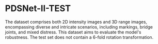 # PDSNet-II-TEST
 The dataset comprises both 2D intensity images and 3D range images, encompassing diverse and intricate scenarios, including markings, bridge joints, and mixed distress. This dataset aims to evaluate the model's robustness. The test set does not contain a 6-fold rotation transformation.
